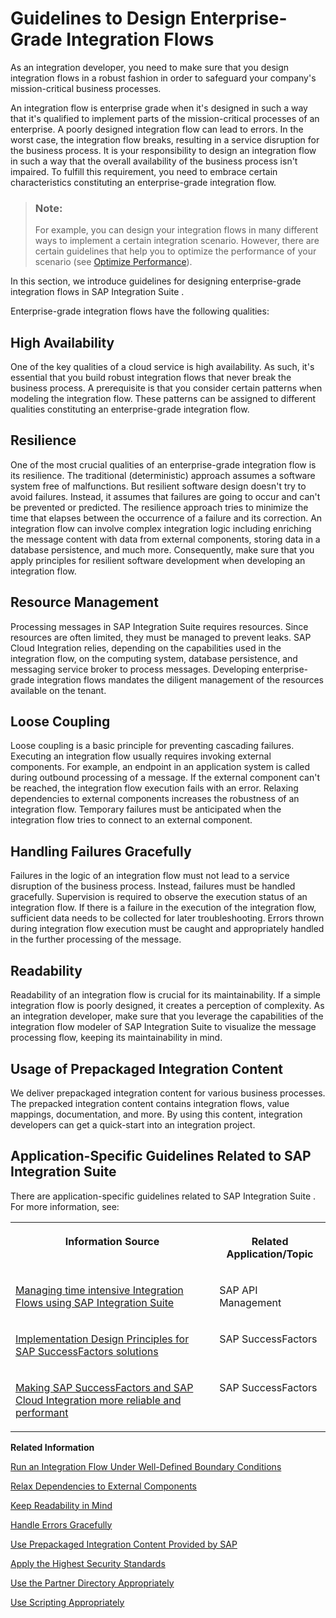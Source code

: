 <!-- loioa8cd981bd54440c7bbc0b09c21654f51 -->

# Guidelines to Design Enterprise-Grade Integration Flows

As an integration developer, you need to make sure that you design integration flows in a robust fashion in order to safeguard your company's mission-critical business processes.

An integration flow is enterprise grade when it's designed in such a way that it's qualified to implement parts of the mission-critical processes of an enterprise. A poorly designed integration flow can lead to errors. In the worst case, the integration flow breaks, resulting in a service disruption for the business process. It is your responsibility to design an integration flow in such a way that the overall availability of the business process isn't impaired. To fulfill this requirement, you need to embrace certain characteristics constituting an enterprise-grade integration flow.

> ### Note:  
> For example, you can design your integration flows in many different ways to implement a certain integration scenario. However, there are certain guidelines that help you to optimize the performance of your scenario \(see [Optimize Performance](optimize-performance-491c80d.md)\).

In this section, we introduce guidelines for designing enterprise-grade integration flows in SAP Integration Suite .

Enterprise-grade integration flows have the following qualities:



<a name="loioa8cd981bd54440c7bbc0b09c21654f51__section_a2g_4nf_n3b"/>

## High Availability

One of the key qualities of a cloud service is high availability. As such, it's essential that you build robust integration flows that never break the business process. A prerequisite is that you consider certain patterns when modeling the integration flow. These patterns can be assigned to different qualities constituting an enterprise-grade integration flow.



<a name="loioa8cd981bd54440c7bbc0b09c21654f51__section_igs_snf_n3b"/>

## Resilience

One of the most crucial qualities of an enterprise-grade integration flow is its resilience. The traditional \(deterministic\) approach assumes a software system free of malfunctions. But resilient software design doesn't try to avoid failures. Instead, it assumes that failures are going to occur and can't be prevented or predicted. The resilience approach tries to minimize the time that elapses between the occurrence of a failure and its correction. An integration flow can involve complex integration logic including enriching the message content with data from external components, storing data in a database persistence, and much more. Consequently, make sure that you apply principles for resilient software development when developing an integration flow.



<a name="loioa8cd981bd54440c7bbc0b09c21654f51__section_pnj_14f_n3b"/>

## Resource Management

Processing messages in SAP Integration Suite requires resources. Since resources are often limited, they must be managed to prevent leaks. SAP Cloud Integration relies, depending on the capabilities used in the integration flow, on the computing system, database persistence, and messaging service broker to process messages. Developing enterprise-grade integration flows mandates the diligent management of the resources available on the tenant.



<a name="loioa8cd981bd54440c7bbc0b09c21654f51__section_tfk_f4f_n3b"/>

## Loose Coupling

Loose coupling is a basic principle for preventing cascading failures. Executing an integration flow usually requires invoking external components. For example, an endpoint in an application system is called during outbound processing of a message. If the external component can't be reached, the integration flow execution fails with an error. Relaxing dependencies to external components increases the robustness of an integration flow. Temporary failures must be anticipated when the integration flow tries to connect to an external component.



<a name="loioa8cd981bd54440c7bbc0b09c21654f51__section_jt4_34f_n3b"/>

## Handling Failures Gracefully

Failures in the logic of an integration flow must not lead to a service disruption of the business process. Instead, failures must be handled gracefully. Supervision is required to observe the execution status of an integration flow. If there is a failure in the execution of the integration flow, sufficient data needs to be collected for later troubleshooting. Errors thrown during integration flow execution must be caught and appropriately handled in the further processing of the message.



<a name="loioa8cd981bd54440c7bbc0b09c21654f51__section_fj5_l4f_n3b"/>

## Readability

Readability of an integration flow is crucial for its maintainability. If a simple integration flow is poorly designed, it creates a perception of complexity. As an integration developer, make sure that you leverage the capabilities of the integration flow modeler of SAP Integration Suite to visualize the message processing flow, keeping its maintainability in mind.



<a name="loioa8cd981bd54440c7bbc0b09c21654f51__section_fgm_t4f_n3b"/>

## Usage of Prepackaged Integration Content

We deliver prepackaged integration content for various business processes. The prepacked integration content contains integration flows, value mappings, documentation, and more. By using this content, integration developers can get a quick-start into an integration project.



<a name="loioa8cd981bd54440c7bbc0b09c21654f51__section_x3y_bmf_plb"/>

## Application-Specific Guidelines Related to SAP Integration Suite 

There are application-specific guidelines related to SAP Integration Suite . For more information, see:


<table>
<tr>
<th valign="top">

Information Source



</th>
<th valign="top">

Related Application/Topic



</th>
</tr>
<tr>
<td valign="top">

[Managing time intensive Integration Flows using SAP Integration Suite](https://blogs.sap.com/2020/02/10/managing-time-intensive-integration-flows-using-sap-cloud-platform-integration-and-sap-api-management/) 



</td>
<td valign="top">

SAP API Management



</td>
</tr>
<tr>
<td valign="top">

[Implementation Design Principles for SAP SuccessFactors solutions](https://blogs.sap.com/2019/04/15/implementation-design-principles-idp-for-successfactors/) 



</td>
<td valign="top">

SAP SuccessFactors



</td>
</tr>
<tr>
<td valign="top">

[Making SAP SuccessFactors and SAP Cloud Integration more reliable and performant](https://blogs.sap.com/2020/09/23/making-sap-successfactors-and-sap-cloud-platform-integration-more-reliable-and-performant/) 



</td>
<td valign="top">

SAP SuccessFactors



</td>
</tr>
</table>

**Related Information**  


[Run an Integration Flow Under Well-Defined Boundary Conditions](run-an-integration-flow-under-well-defined-boundary-conditions-f8cf974.md "Developing enterprise-grade integration flows mandates the diligent management of the resources available on the customer tenant. Depending on the capabilities used in the integration flow, SAP Integration Suite relies on the computing system, database persistence, and messaging service broker to process messages.")

[Relax Dependencies to External Components](relax-dependencies-to-external-components-3ea1e33.md "Calls to external components must be closely controlled. When you specify outbound processing of a message, anticipate a temporary unavailability of the called external component.")

[Keep Readability in Mind](keep-readability-in-mind-578fa77.md "Readability of the integration flow is crucial for its maintainability.")

[Handle Errors Gracefully](handle-errors-gracefully-42c95f7.md "Even well-designed integration flows sporadically break based on load, resource usage, and other factors. To prepare for such situations, extend the integration flow with the appropriate error handling.")

[Use Prepackaged Integration Content Provided by SAP](use-prepackaged-integration-content-provided-by-sap-95c68ce.md "SAP delivers prepackaged integration content out of the box that enables integration developers to get started quickly. These integration packages are created for some of the commonly used business processes.")

[Apply the Highest Security Standards](apply-the-highest-security-standards-201fd43.md "")

[Use the Partner Directory Appropriately](use-the-partner-directory-appropriately-6e00412.md "When designing business-to-business scenarios, you can use the Partner Directory to store information on business partners that are connected to the tenant in the context of a larger business network.")

[Use Scripting Appropriately](use-scripting-appropriately-d4dc13c.md "You can use the Script step to apply script operations on the message content.")

